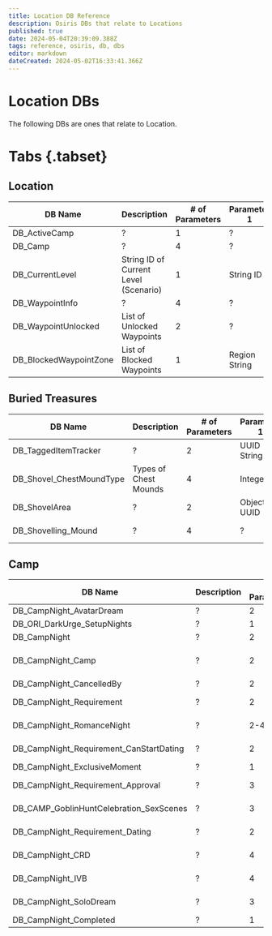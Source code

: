 ```yaml
---
title: Location DB Reference
description: Osiris DBs that relate to Locations
published: true
date: 2024-05-04T20:39:09.388Z
tags: reference, osiris, db, dbs
editor: markdown
dateCreated: 2024-05-02T16:33:41.366Z
---
```


# Location DBs
The following DBs are ones that relate to Location.

# Tabs {.tabset}
## Location
|DB Name|Description|# of Parameters|Parameter 1|Parameter 2|Parameter 3|Parameter 4|Parameter 5|
|-----|----|----|----|----|----|----|----|
|DB_ActiveCamp|?|1|?|--|--|--|--|
|DB_Camp|?|4|?|?|?|UUID|--|
|DB_CurrentLevel|String ID of Current Level (Scenario)|1|String ID|--|--|--|--|
|DB_WaypointInfo|?|4|?|?|?|?|--|
|DB_WaypointUnlocked|List of Unlocked Waypoints|2|?|Character UUID|--|--|--|
|DB_BlockedWaypointZone|List of Blocked Waypoints|1|Region String|--|--|--|--|

## Buried Treasures
|DB Name|Description|# of Parameters|Parameter 1|Parameter 2|Parameter 3|Parameter 4|Parameter 5|
|-----|----|----|----|----|----|----|----|
|DB_TaggedItemTracker|?|2|UUID String|UUID|--|--|--|
|DB_Shovel_ChestMoundType|Types of Chest Mounds|4|Integer|Integer|Mound UUID|Behavior UUID|--|
|DB_ShovelArea|?|2|Object UUID|Object UUID|--|--|--|
|DB_Shovelling_Mound|?|4|?|?|Object UUID|?|--|

## Camp
|DB Name|Description|# of Parameters|Parameter 1|Parameter 2|Parameter 3|Parameter 4|Parameter 5|
|-----|----|----|----|----|----|----|----|
|DB_CampNight_AvatarDream|?|2|Flag ID|Flag ID|--|--|--|
|DB_ORI_DarkUrge_SetupNights|?|1|Act ID|--|--|--|--|
|DB_CampNight|?|2|Flag ID|Integer|--|--|--|
|DB_CampNight_Camp|?|2|Flag ID|String Locational ID|--|--|--|
|DB_CampNight_CancelledBy|?|2|Flag ID|Flag ID|--|--|--|
|DB_CampNight_Requirement|?|2|Flag ID|Character ID|--|--|--|
|DB_CampNight_RomanceNight|?|2-4|Flag ID|Character ID|Flag ID|Flag ID|--|
|DB_CampNight_Requirement_CanStartDating|?|2|Flag ID|Character ID|--|--|--|
|DB_CampNight_ExclusiveMoment|?|1|Flag ID|--|--|--|--|
|DB_CampNight_Requirement_Approval|?|3|Flag ID|Character ID|Integer|--|--|
|DB_CAMP_GoblinHuntCelebration_SexScenes|?|3|Flag ID|Flag ID|Character UUID|--|--|
|DB_CampNight_Requirement_Dating|?|2|Flag ID|Character ID|--|--|--|
|DB_CampNight_CRD|?|4|Flag ID|Character ID|Flag ID|UUID|--|
|DB_CampNight_IVB|?|4|Flag ID|Flag ID|Character ID|UUID|--|
|DB_CampNight_SoloDream|?|3|Flag ID|Character ID|Flag ID|--|--|
|DB_CampNight_Completed|?|1|Flag ID|--|--|--|--|